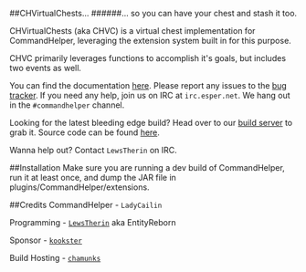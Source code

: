 ##CHVirtualChests...
######... so you can have your chest and stash it too.

CHVirtualChests (aka CHVC) is a virtual chest implementation for CommandHelper, leveraging the extension system built in for this purpose.

CHVC primarily leverages functions to accomplish it's goals, but includes two events as well.

You can find the documentation [here][docs]. Please report any issues to the [bug tracker][issues]. If you need any help, join us on IRC at `irc.esper.net`. We hang out in the `#commandhelper` channel.

Looking for the latest bleeding edge build? Head over to our [build server][ci] to grab it.
Source code can be found [here][github].

Wanna help out? Contact `LewsTherin` on IRC.

##Installation
Make sure you are running a dev build of CommandHelper, run it at least once, and dump the JAR file in plugins/CommandHelper/extensions.

##Credits
CommandHelper - `LadyCailin`

Programming - [`LewsTherin`][import] aka EntityReborn

Sponsor - [`kookster`][kookster]

Build Hosting - [`chamunks`][hosting]

[import]: http://github.com/EntityReborn/
[github]: http://github.com/EntityReborn/CHVirtualChests
[docs]: https://github.com/EntityReborn/CHVirtualChests/wiki/Documentation
[issues]: https://github.com/EntityReborn/CHVirtualChests/issues
[ci]: https://letsbuild.net/jenkins/job/CHVirtualChests/lastSuccessfulBuild/
[kookster]: http://letsbuild.net
[hosting]: http://nixium.com/